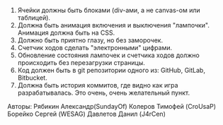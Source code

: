 1. Ячейки должны быть блоками (div-ами, а не canvas-ом или таблицей).
2. Должна быть анимация включения и выключения "лампочки". Анимация должна быть на CSS.
3. Должно быть приятно глазу, но без заморочек.
4. Счетчик ходов сделать "электронными" цифрами.
5. Обновление состояния лампочек и счетчика ходов должно происходить без перезагрузки страницы.
6. Код должен быть в git репозитории одного из: GitHub, GitLab, Bitbucket.
7. Должна быть история коммитов, где видно как игра разрабатывалась. Это очень, очень желательный пункт.

Авторы:
Рябикин Александр(SundayOf)
Колеров Тимофей (CroUsaP)
Борейко Сергей (WESAG)
Давлетов Данил (J4rCen)
